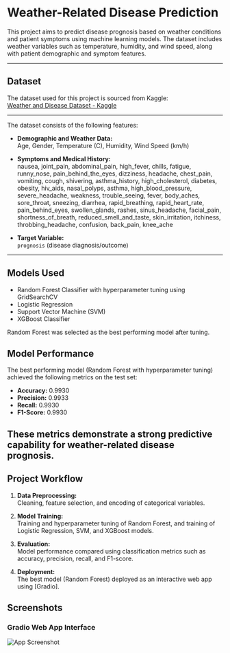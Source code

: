 # Weather-Related Disease Prediction

This project aims to predict disease prognosis based on weather conditions and patient symptoms using machine learning models. The dataset includes weather variables such as temperature, humidity, and wind speed, along with patient demographic and symptom features.

---

## Dataset


The dataset used for this project is sourced from Kaggle:  
[Weather and Disease Dataset - Kaggle](https://www.kaggle.com/datasets/orvile/weather-related-disease-prediction-dataset)  

---
The dataset consists of the following features:

- **Demographic and Weather Data:**  
  Age, Gender, Temperature (C), Humidity, Wind Speed (km/h)

- **Symptoms and Medical History:**  
  nausea, joint_pain, abdominal_pain, high_fever, chills, fatigue, runny_nose, pain_behind_the_eyes, dizziness, headache, chest_pain, vomiting, cough, shivering, asthma_history, high_cholesterol, diabetes, obesity, hiv_aids, nasal_polyps, asthma, high_blood_pressure, severe_headache, weakness, trouble_seeing, fever, body_aches, sore_throat, sneezing, diarrhea, rapid_breathing, rapid_heart_rate, pain_behind_eyes, swollen_glands, rashes, sinus_headache, facial_pain, shortness_of_breath, reduced_smell_and_taste, skin_irritation, itchiness, throbbing_headache, confusion, back_pain, knee_ache

- **Target Variable:**  
  `prognosis` (disease diagnosis/outcome)

---

## Models Used

- Random Forest Classifier with hyperparameter tuning using GridSearchCV
- Logistic Regression
- Support Vector Machine (SVM)
- XGBoost Classifier

Random Forest was selected as the best performing model after tuning.

## Model Performance

The best performing model (Random Forest with hyperparameter tuning) achieved the following metrics on the test set:

- **Accuracy:** 0.9930  
- **Precision:** 0.9933  
- **Recall:** 0.9930  
- **F1-Score:** 0.9930  

These metrics demonstrate a strong predictive capability for weather-related disease prognosis.
---

## Project Workflow

1. **Data Preprocessing:**  
   Cleaning, feature selection, and encoding of categorical variables.

2. **Model Training:**  
   Training and hyperparameter tuning of Random Forest, and training of Logistic Regression, SVM, and XGBoost models.

3. **Evaluation:**  
   Model performance compared using classification metrics such as accuracy, precision, recall, and F1-score.

4. **Deployment:**  
   The best model (Random Forest) deployed as an interactive web app using [Gradio].
## Screenshots

### Gradio Web App Interface

![App Screenshot](images/app_screenshot.png)

